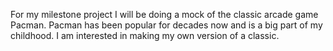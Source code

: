 For my milestone project I will be doing a mock of the classic arcade game Pacman. Pacman has been popular for decades now and is a big part of my childhood. I am interested in making my own version of a classic.
